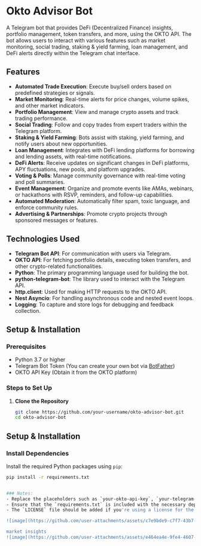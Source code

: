 # Okto Advisor Bot

A Telegram bot that provides DeFi (Decentralized Finance) insights, portfolio management, token transfers, and more, using the OKTO API. The bot allows users to interact with various features such as market monitoring, social trading, staking & yield farming, loan management, and DeFi alerts directly within the Telegram chat interface.

## Features

- **Automated Trade Execution**: Execute buy/sell orders based on predefined strategies or signals.
- **Market Monitoring**: Real-time alerts for price changes, volume spikes, and other market indicators.
- **Portfolio Management**: View and manage crypto assets and track trading performance.
- **Social Trading**: Follow and copy trades from expert traders within the Telegram platform.
- **Staking & Yield Farming**: Bots assist with staking, yield farming, and notify users about new opportunities.
- **Loan Management**: Integrates with DeFi lending platforms for borrowing and lending assets, with real-time notifications.
- **DeFi Alerts**: Receive updates on significant changes in DeFi platforms, APY fluctuations, new pools, and platform upgrades.
- **Voting & Polls**: Manage community governance with real-time voting and poll summaries.
- **Event Management**: Organize and promote events like AMAs, webinars, or hackathons with RSVP, reminders, and follow-up capabilities.
- **Automated Moderation**: Automatically filter spam, toxic language, and enforce community rules.
- **Advertising & Partnerships**: Promote crypto projects through sponsored messages or features.

## Technologies Used

- **Telegram Bot API**: For communication with users via Telegram.
- **OKTO API**: For fetching portfolio details, executing token transfers, and other crypto-related functionalities.
- **Python**: The primary programming language used for building the bot.
- **python-telegram-bot**: The library used to interact with the Telegram API.
- **http.client**: Used for making HTTP requests to the OKTO API.
- **Nest Asyncio**: For handling asynchronous code and nested event loops.
- **Logging**: To capture and store logs for debugging and feedback collection.

## Setup & Installation

### Prerequisites

- Python 3.7 or higher
- Telegram Bot Token (You can create your own bot via [BotFather](https://core.telegram.org/bots#botfather))
- OKTO API Key (Obtain it from the OKTO platform)

### Steps to Set Up

1. **Clone the Repository**

   ```bash
   git clone https://github.com/your-username/okto-advisor-bot.git
   cd okto-advisor-bot
## Setup & Installation

### Install Dependencies

Install the required Python packages using `pip`:

```bash
pip install -r requirements.txt


### Notes:
- Replace the placeholders such as `your-okto-api-key`, `your-telegram-bot-token`, and `[your-email@example.com]` with your actual values.
- Ensure that the `requirements.txt` is included with the necessary dependencies for the project. You can create it by running `pip freeze > requirements.txt` after installing the required libraries.
- The `LICENSE` file should be added if you're using a license for the project.

![image](https://github.com/user-attachments/assets/c7e9bde9-c7f7-43b7-b295-a2bc0ac15c4d)

market insights
![image](https://github.com/user-attachments/assets/e464ea4e-9fe4-4607-83a7-898cb9205302)


